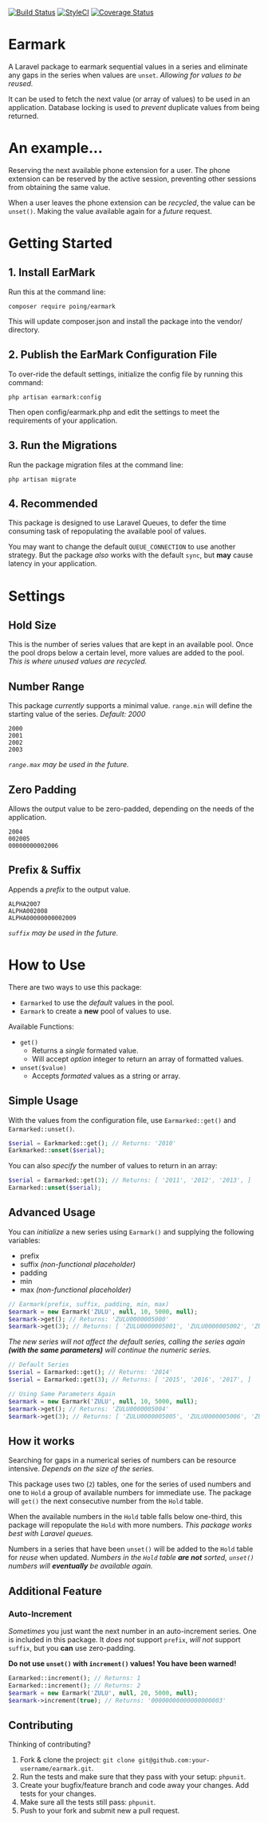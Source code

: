 [![Build Status](https://travis-ci.org/poing/earmark.svg?branch=master)](https://travis-ci.org/poing/earmark)
[![StyleCI](https://github.styleci.io/repos/190128345/shield?branch=master&style=flat)](https://github.styleci.io/repos/190128345)
[![Coverage Status](https://coveralls.io/repos/github/poing/earmark/badge.svg?branch=master)](https://coveralls.io/github/poing/earmark?branch=master)

# Earmark

A Laravel package to earmark sequential values in a series and eliminate any gaps in the series when values are `unset`.  *Allowing for values to be reused.*

It can be used to fetch the next value (or array of values) to be used in an application.  Database locking is used to *prevent* duplicate values from being returned.

# An example...

Reserving the next available phone extension for a user.  The phone extension can be reserved by the active session, preventing other sessions from obtaining the same value.  

When a user leaves the phone extension can be *recycled*, the value can be `unset()`.  Making the value available again for a *future* request.

# Getting Started

## 1. Install EarMark

Run this at the command line:

```
composer require poing/earmark
```

This will update composer.json and install the package into the vendor/ directory.

## 2. Publish the EarMark Configuration File

To over-ride the default settings, initialize the config file by running this command:

```
php artisan earmark:config
```

Then open config/earmark.php and edit the settings to meet the requirements of your application.

## 3. Run the Migrations

Run the package migration files at the command line:

```
php artisan migrate
```

## 4. Recommended

This package is designed to use Laravel Queues, to defer the time consuming task of repopulating the available pool of values.

You may want to change the default `QUEUE_CONNECTION` to use another strategy.  But the package *also* works with the default `sync`, but **may** cause latency in your application.

# Settings

## Hold Size

This is the number of series values that are kept in an available pool.  Once the pool drops below a certain level, more values are added to the pool.  *This is where unused values are recycled.*

## Number Range

This package *currently* supports a minimal value.  `range.min` will define the starting value of the series.  *Default: 2000*

```
2000
2001
2002
2003
```

*`range.max` may be used in the future.*

## Zero Padding

Allows the output value to be zero-padded, depending on the needs of the application.

```
2004
002005
00000000002006
```

## Prefix & Suffix

Appends a *prefix* to the output value.

```
ALPHA2007
ALPHA002008
ALPHA00000000002009
```

*`suffix` may be used in the future.*


# How to Use

There are two ways to use this package:

* `Earmarked` to use the *default* values in the pool.
* `Earmark` to create a **new** pool of values to use.

Available Functions:

* `get()`
  * Returns a *single* formated value.
  * Will accept *option* integer to return an array of formatted values.
* `unset($value)`
  * Accepts *formated* values as a string or array.

## Simple Usage

With the values from the configuration file, use `Earmarked::get()` and `Earmarked::unset()`.

```php
$serial = Earkmarked::get(); // Returns: '2010'
Earkmarked::unset($serial);
```

You can also *specify* the number of values to return in an array:

```php
$serial = Earmarked::get(3); // Returns: [ '2011', '2012', '2013', ]
Earmarked::unset($serial);
```

## Advanced Usage

You can *initialize* a new series using `Earmark()` and supplying the following variables:

* prefix
* suffix *(non-functional placeholder)*
* padding
* min
* max *(non-functional placeholder)*

```php
// Earmark(prefix, suffix, padding, min, max)
$earmark = new Earmark('ZULU', null, 10, 5000, null);
$earmark->get(); // Returns: 'ZULU0000005000'
$earmark->get(3); // Returns: [ 'ZULU0000005001', 'ZULU0000005002', 'ZULU0000005003', ]
```

*The new series will not affect the default series, calling the series again **(with the same parameters)** will continue the numeric series.*

```php
// Default Series
$serial = Earmarked::get(); // Returns: '2014'
$serial = Earmarked::get(3); // Returns: [ '2015', '2016', '2017', ]

// Using Same Parameters Again
$earmark = new Earmark('ZULU', null, 10, 5000, null);
$earmark->get(); // Returns: 'ZULU0000005004'
$earmark->get(3); // Returns: [ 'ZULU0000005005', 'ZULU0000005006', 'ZULU0000005007', ]
```

## How it works

Searching for gaps in a numerical series of numbers can be resource intensive.  *Depends on the size of the series.*  

This package uses two (`2`) tables, one for the series of used numbers and one to `Hold` a group of available numbers for immediate use.  The package will `get()` the next consecutive number from the `Hold` table.

When the available numbers in the `Hold` table falls below one-third, this package will repopulate the `Hold` with more numbers.  *This package works best with Laravel queues.*

Numbers in a series that have been `unset()` will be added to the `Hold` table for *reuse* when updated.  *Numbers in the `Hold` table **are not** sorted, `unset()` numbers will **eventually** be available again.*  

## Additional Feature

### Auto-Increment

*Sometimes* you just want the next number in an auto-increment series.  One is included in this package.  It *does not* support `prefix`, *will not* support `suffix`, but you **can** use zero-padding.

**Do not use `unset()` with `increment()` values!  You have been warned!**

```php
Earmarked::increment(); // Returns: 1
Earmarked::increment(); // Returns: 2
$earmark = new Earmark('ZULU', null, 20, 5000, null);
$earmark->increment(true); // Returns: '00000000000000000003'

```

## Contributing

Thinking of contributing? 

1. Fork & clone the project: `git clone git@github.com:your-username/earmark.git`.
2. Run the tests and make sure that they pass with your setup: `phpunit`.
3. Create your bugfix/feature branch and code away your changes. Add tests for your changes.
4. Make sure all the tests still pass: `phpunit`.
5. Push to your fork and submit new a pull request.
